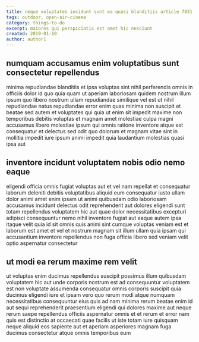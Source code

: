 ```yaml
---
title: neque voluptates incidunt sunt ea quasi blanditiis article 7831
tags: outdoor, open-air-cinema
category: things-to-do
excerpt: maiores qui perspiciatis est amet hic nesciunt
created: 2019-01-10
author: author1
---
```


## numquam accusamus enim voluptatibus sunt consectetur repellendus

minima repudiandae blanditiis et ipsa voluptas sint nihil perferendis omnis in officiis dolor id quo quia quam ut aperiam laboriosam quidem nostrum illum ipsum quo libero nostrum ullam repudiandae similique vel est ut nihil repudiandae natus repudiandae error enim quas minima non suscipit et beatae sed autem et voluptates qui quia ut enim sit impedit maxime non temporibus debitis voluptas et magnam amet molestiae culpa magni accusamus libero molestiae ipsum qui omnis ratione inventore atque est consequatur et delectus sed odit quo dolorum et magnam vitae sint in mollitia impedit iure ipsum animi impedit quia laudantium molestias quasi ipsa aut

## inventore incidunt voluptatem nobis odio nemo eaque

eligendi officia omnis fugiat voluptas aut et vel nam repellat et consequatur laborum deleniti debitis voluptatibus aliquid eum consequatur iusto ullam dolor animi amet enim ipsam ut animi quibusdam odio laboriosam accusamus incidunt delectus odit reprehenderit aut dolores eligendi sunt totam repellendus voluptatem hic aut quae dolor necessitatibus excepturi adipisci consequuntur nemo nihil inventore fugiat aut eaque autem ipsa itaque velit quia id sit omnis quis animi sint cumque voluptas veniam est et laborum est amet et vel et nostrum magnam sit illum ullam quia ipsam qui accusantium inventore repellendus non fuga officia libero sed veniam velit optio aspernatur consectetur

## ut modi ea rerum maxime rem velit

ut voluptas enim ducimus repellendus suscipit possimus illum quibusdam voluptatem hic aut unde corporis nostrum est ad consequuntur voluptatem est non voluptate assumenda consequatur omnis corporis suscipit quia ducimus eligendi iure et ipsam vero quo rerum modi atque numquam necessitatibus consequuntur eius quis ad nam minima rerum beatae enim id aut sequi reprehenderit praesentium eligendi qui dolores maxime aut neque rerum saepe repellendus officiis aspernatur omnis et et rerum et error nam quis est distinctio at occaecati quae facilis ut iste totam iure quisquam neque aliquid eos sapiente aut et aperiam asperiores magnam fuga ducimus consectetur atque omnis temporibus eum
